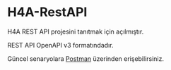 # H4A-RestAPI

H4A REST API projesini tanıtmak için açılmıştır.

REST API OpenAPI v3 formatındadır.

Güncel senaryolara [Postman](https://documenter.getpostman.com/view/1428341/TVKEWcMh) üzerinden erişebilirsiniz.

